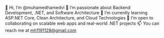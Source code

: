 👋 Hi, I’m @muhamedhamedvl
👀 I’m passionate about Backend Development, .NET, and Software Architecture
🌱 I’m currently learning ASP.NET Core, Clean Architecture, and Cloud Technologies
💞️ I’m open to collaborating on scalable web apps and real-world .NET projects
📫 You can reach me at mh1191128@gmail.com
